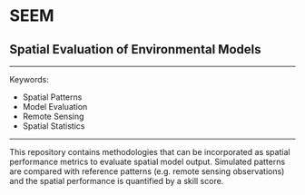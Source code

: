 # SEEM
## Spatial Evaluation of Environmental Models
***
Keywords: 
- Spatial Patterns
- Model Evaluation
- Remote Sensing
- Spatial Statistics

***
This repository contains methodologies that can be incorporated as spatial performance metrics to evaluate spatial model output. Simulated patterns are compared with reference patterns (e.g. remote sensing observations) and the spatial performance is quantified by a skill score.      
